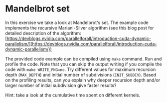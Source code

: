 # Mandelbrot set 

In this exercise we take a look at Mandelbrot's set. The example code
implements the recursive Mariani-Silver algorithm (see this blog post
for detailed description of the algorithm: [https://devblogs.nvidia.com/parallelforall/introduction-cuda-dynamic-parallelism/](https://devblogs.nvidia.com/parallelforall/introduction-cuda-dynamic-parallelism/))

The provided code example can be compiled using `make` command. Run and profile the
code. Note that you can skip the output writing if you compile the code with `make WRITE_PNG=no`.
Try different values for maximum recursion depth (`MAX_DEPTH`) and initial
number of subdivisions (`INIT_SUBDIV`). Based on the profiling results, can you
explain why deeper recursion depth and/or larger number of initial subdivision
give faster results?

Hint: take a look at the cumulative time spent on different kernels.
